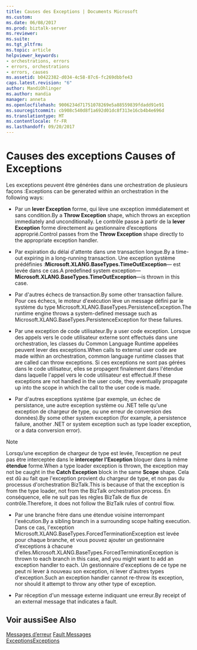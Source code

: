 ```yaml
---
title: Causes des Exceptions | Documents Microsoft
ms.custom: 
ms.date: 06/08/2017
ms.prod: biztalk-server
ms.reviewer: 
ms.suite: 
ms.tgt_pltfrm: 
ms.topic: article
helpviewer_keywords:
- orchestrations, errors
- errors, orchestrations
- errors, causes
ms.assetid: b0422382-d034-4c58-87c6-fc269dbbfe43
caps.latest.revision: "6"
author: MandiOhlinger
ms.author: mandia
manager: anneta
ms.openlocfilehash: 9006234d71751078269e5a88559839fdadd91e91
ms.sourcegitcommit: cb908c540d8f1a692d01dc8f313e16cb4b4e696d
ms.translationtype: MT
ms.contentlocale: fr-FR
ms.lasthandoff: 09/20/2017
---
```

# <a name="causes-of-exceptions"></a><span data-ttu-id="d280e-102">Causes des exceptions </span><span class="sxs-lookup"><span data-stu-id="d280e-102">Causes of Exceptions</span></span>
<span data-ttu-id="d280e-103">Les exceptions peuvent être générées dans une orchestration de plusieurs façons :</span><span class="sxs-lookup"><span data-stu-id="d280e-103">Exceptions can be generated within an orchestration in the following ways:</span></span>  
  
-   <span data-ttu-id="d280e-104">Par un **lever Exception** forme, qui lève une exception immédiatement et sans condition.</span><span class="sxs-lookup"><span data-stu-id="d280e-104">By a **Throw Exception** shape, which throws an exception immediately and unconditionally.</span></span> <span data-ttu-id="d280e-105">Le contrôle passe à partir de la **lever Exception** forme directement au gestionnaire d’exceptions approprié.</span><span class="sxs-lookup"><span data-stu-id="d280e-105">Control passes from the **Throw Exception** shape directly to the appropriate exception handler.</span></span>  
  
-   <span data-ttu-id="d280e-106">Par expiration du délai d'attente dans une transaction longue.</span><span class="sxs-lookup"><span data-stu-id="d280e-106">By a time-out expiring in a long-running transaction.</span></span> <span data-ttu-id="d280e-107">Une exception système prédéfinies :**Microsoft.XLANG.BaseTypes.TimeOutException**— est levée dans ce cas.</span><span class="sxs-lookup"><span data-stu-id="d280e-107">A predefined system exception—**Microsoft.XLANG.BaseTypes.TimeOutException**—is thrown in this case.</span></span>  
  
-   <span data-ttu-id="d280e-108">Par d'autres échecs de transaction.</span><span class="sxs-lookup"><span data-stu-id="d280e-108">By some other transaction failure.</span></span> <span data-ttu-id="d280e-109">Pour ces échecs, le moteur d'exécution lève un message défini par le système du type Microsoft.XLANG.BaseTypes.PersistenceException.</span><span class="sxs-lookup"><span data-stu-id="d280e-109">The runtime engine throws a system-defined message such as Microsoft.XLANG.BaseTypes.PersistenceException for these failures.</span></span>  
  
-   <span data-ttu-id="d280e-110">Par une exception de code utilisateur.</span><span class="sxs-lookup"><span data-stu-id="d280e-110">By a user code exception.</span></span> <span data-ttu-id="d280e-111">Lorsque des appels vers le code utilisateur externe sont effectués dans une orchestration, les classes du Common Language Runtime appelées peuvent lever des exceptions.</span><span class="sxs-lookup"><span data-stu-id="d280e-111">When calls to external user code are made within an orchestration, common language runtime classes that are called can throw exceptions.</span></span> <span data-ttu-id="d280e-112">Si ces exceptions ne sont pas gérées dans le code utilisateur, elles se propagent finalement dans l'étendue dans laquelle l'appel vers le code utilisateur est effectué.</span><span class="sxs-lookup"><span data-stu-id="d280e-112">If these exceptions are not handled in the user code, they eventually propagate up into the scope in which the call to the user code is made.</span></span>  
  
-   <span data-ttu-id="d280e-113">Par d'autres exceptions système (par exemple, un échec de persistance, une autre exception système ou .NET telle qu'une exception de chargeur de type, ou une erreur de conversion des données).</span><span class="sxs-lookup"><span data-stu-id="d280e-113">By some other system exception (for example, a persistence failure, another .NET or system exception such as type loader exception, or a data conversion error).</span></span>  
  
> [!NOTE]
>  <span data-ttu-id="d280e-114">Lorsqu’une exception de chargeur de type est levée, l’exception ne peut pas être interceptée dans le **intercepter l’Exception** bloquer dans la même **étendue** forme.</span><span class="sxs-lookup"><span data-stu-id="d280e-114">When a type loader exception is thrown, the exception may not be caught in the **Catch Exception** block in the same **Scope** shape.</span></span> <span data-ttu-id="d280e-115">Cela est dû au fait que l'exception provient du chargeur de type, et non pas du processus d'orchestration  BizTalk.</span><span class="sxs-lookup"><span data-stu-id="d280e-115">This is because of that the exception is from the type loader, not from the BizTalk orchestration process.</span></span> <span data-ttu-id="d280e-116">En conséquence, elle ne suit pas les règles BizTalk de flux de contrôle.</span><span class="sxs-lookup"><span data-stu-id="d280e-116">Therefore, it does not follow the BizTalk rules of control flow.</span></span>  
  
-   <span data-ttu-id="d280e-117">Par une branche frère dans une étendue voisine interrompant l'exécution.</span><span class="sxs-lookup"><span data-stu-id="d280e-117">By a sibling branch in a surrounding scope halting execution.</span></span> <span data-ttu-id="d280e-118">Dans ce cas, l'exception Microsoft.XLANG.BaseTypes.ForcedTerminationException est levée pour chaque branche, et vous pouvez ajouter un gestionnaire d'exceptions à chacune d'elles.</span><span class="sxs-lookup"><span data-stu-id="d280e-118">Microsoft.XLANG.BaseTypes.ForcedTerminationException is thrown to each branch in this case, and you might want to add an exception handler to each.</span></span> <span data-ttu-id="d280e-119">Un gestionnaire d'exceptions de ce type ne peut ni lever à nouveau son exception, ni lever d'autres types d'exception.</span><span class="sxs-lookup"><span data-stu-id="d280e-119">Such an exception handler cannot re-throw its exception, nor should it attempt to throw any other type of exception.</span></span>  
  
-   <span data-ttu-id="d280e-120">Par réception d'un message externe indiquant une erreur.</span><span class="sxs-lookup"><span data-stu-id="d280e-120">By receipt of an external message that indicates a fault.</span></span>  
  
## <a name="see-also"></a><span data-ttu-id="d280e-121">Voir aussi</span><span class="sxs-lookup"><span data-stu-id="d280e-121">See Also</span></span>  
 <span data-ttu-id="d280e-122">[Messages d’erreur](../core/fault-messages.md) </span><span class="sxs-lookup"><span data-stu-id="d280e-122">[Fault Messages](../core/fault-messages.md) </span></span>  
 [<span data-ttu-id="d280e-123">Exceptions</span><span class="sxs-lookup"><span data-stu-id="d280e-123">Exceptions</span></span>](../core/exceptions.md)